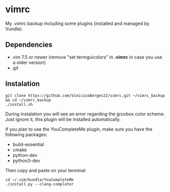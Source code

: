 # vimrc
My .vimrc backup including some plugins (installed and managed by Vundle).

## Dependencies
- vim 7.5 or newer (remove "set termguicolors" in **.vimrc** in case you use a older version)
- git

## Instalation
```
git clone https://github.com/ViniciusBorges22/vimrc.git ~/vimrc_backup && cd ~/vimrc_backup
./install.sh
```
During instalation you will see an error regarding the gruvbox color scheme. Just ignore it, this plugin will be installed automatically.

If you plan to use the YouCompleteMe plugin, make sure you have the following packages:
- build-essential
- cmake
- python-dev
- python3-dev

Then copy and paste on your terminal:
```
cd ~/.vim/bundle/YouCompleteMe
./install.py --clang-completer
```
